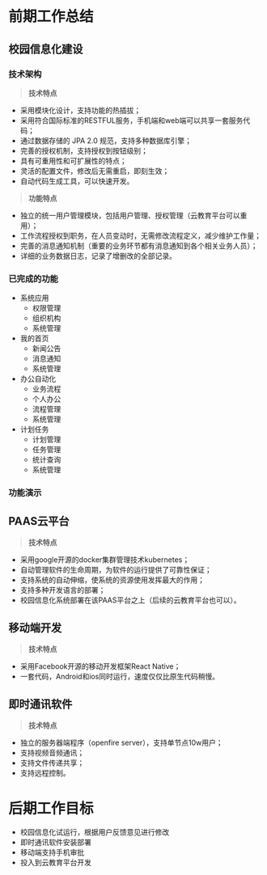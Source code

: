 # 前期工作总结
## 校园信息化建设
### 技术架构

> **技术特点**
* 采用模块化设计，支持功能的热插拔；
* 采用符合国际标准的RESTFUL服务，手机端和web端可以共享一套服务代码；
* 通过数据存储的 JPA 2.0 规范，支持多种数据库引擎；
* 完善的授权机制，支持授权到按钮级别；
* 具有可重用性和可扩展性的特点；
* 灵活的配置文件，修改后无需重启，即刻生效；
* 自动代码生成工具，可以快速开发。

> **功能特点**
* 独立的统一用户管理模块，包括用户管理、授权管理（云教育平台可以重用）；
* 工作流程授权到职务，在人员变动时，无需修改流程定义，减少维护工作量；
* 完善的消息通知机制（重要的业务环节都有消息通知到各个相关业务人员）；
* 详细的业务数据日志，记录了增删改的全部记录。

### 已完成的功能

* 系统应用
  - 权限管理
  - 组织机构
  - 系统管理
* 我的首页
  - 新闻公告
  - 消息通知
  - 系统管理
* 办公自动化
  - 业务流程
  - 个人办公
  - 流程管理
  - 系统管理
* 计划任务
  - 计划管理
  - 任务管理
  - 统计查询
  - 系统管理

### 功能演示

## PAAS云平台

> **技术特点**
* 采用google开源的docker集群管理技术kubernetes；
* 自动管理软件的生命周期，为软件的运行提供了可靠性保证；
* 支持系统的自动伸缩，使系统的资源使用发挥最大的作用；
* 支持多种开发语言的部署；
* 校园信息化系统部署在该PAAS平台之上（后续的云教育平台也可以）。

## 移动端开发

> **技术特点**
* 采用Facebook开源的移动开发框架React Native；
* 一套代码，Android和ios同时运行，速度仅仅比原生代码稍慢。

## 即时通讯软件

> **技术特点**
* 独立的服务器端程序（openfire server），支持单节点10w用户；
* 支持视频音频通讯；
* 支持文件传递共享；
* 支持远程控制。

# 后期工作目标

* 校园信息化试运行，根据用户反馈意见进行修改
* 即时通讯软件安装部署
* 移动端支持手机审批
* 投入到云教育平台开发